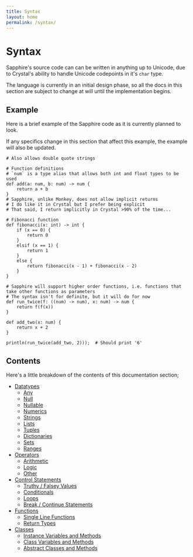 ```yaml
---
title: Syntax
layout: home
permalink: /syntax/
---
```


# Syntax
Sapphire's source code can can be written in anything up to Unicode, due to Crystal's ability to handle Unicode codepoints in it's `char` type.

The language is currently in an initial design phase, so all the docs in this section are subject to change at will until the implementation begins.

## Example
Here is a brief example of the Sapphire code as it is currently planned to look.

If any specifics change in this section that affect this example, the example will also be updated.
```sapphire
# Also allows double quote strings

# Function definitions
# `num` is a type alias that allows both int and float types to be used
def add(a: num, b: num) -> num {
    return a + b
}
# Sapphire, unlike Monkey, does not allow implicit returns
# I do like it in Crystal but I prefer being explicit
# That said, I return implicitly in Crystal >90% of the time...

# Fibonacci function
def fibonacci(x: int) -> int {
    if (x == 0) {
        return 0
    }
    elsif (x == 1) {
        return 1
    }
    else {
        return fibonacci(x - 1) + fibonacci(x - 2)
    }
}

# Sapphire will support higher order functions, i.e. functions that take other functions as parameters
# The syntax isn't for definite, but it will do for now
def run_twice(f: ((num) -> num), x: num) -> num {
    return f(f(x))
}

def add_two(x: num) {
    return x + 2
}

println(run_twice(add_two, 2)));  # Should print '6'

```

## Contents
Here's a little breakdown of the contents of this documentation section;

- [Datatypes](./datatypes/)
    - [Any](./datatypes/#any)
    - [Null](./datatypes/#null)
    - [Nullable](./datatypes/#nullable-types)
    - [Numerics](./datatypes/#numerics)
    - [Strings](./datatypes/#strings)
    - [Lists](./datatypes/#lists)
    - [Tuples](./datatypes/#tuples)
    - [Dictionaries](./datatypes/#dictionaries)
    - [Sets](./datatypes/#sets)
    - [Ranges](./datatypes/#ranges)
- [Operators](./operators/)
    - [Arithmetic](./operators/#arithmetic)
    - [Logic](./operators/#logic)
    - [Other](./operators/#other)
- [Control Statements](./control/)
    - [Truthy / Falsey Values](./control/#truthy--falsey)
    - [Conditionals](./control/#conditionals)
    - [Loops](./control/#loops)
    - [Break / Continue Statements](./control/#break--continue)
- [Functions](./functions/)
    - [Single Line Functions](./functions/#single-line-functions)
    - [Return Types](./functions/#return-types)
- [Classes](./classes/)
    - [Instance Variables and Methods](./classes/#instance-variables-and-methods)
    - [Class Variables and Methods](./classes/#class-variables-and-methods)
    - [Abstract Classes and Methods](./classes/#abstract-classes-and-methods)
